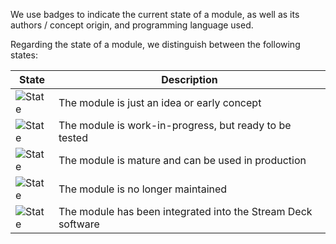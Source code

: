 We use badges to indicate the current state of a module, as well as its authors / concept origin, and programming language used.

Regarding the state of a module, we distinguish between the following states:

| State      | Description                       |
|------------|-----------------------------------|
| ![State](https://img.shields.io/badge/state-idea-yellow) | The module is just an idea or early concept |
| ![State](https://img.shields.io/badge/state-prototype-blue) | The module is work-in-progress, but ready to be tested |
| ![State](https://img.shields.io/badge/state-stable-green) | The module is mature and can be used in production |
| ![State](https://img.shields.io/badge/state-deprecated-red) | The module is no longer maintained |
| ![State](https://img.shields.io/badge/state-integrated-gold) | The module has been integrated into the Stream Deck software |

